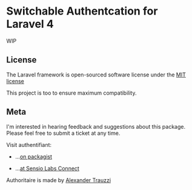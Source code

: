 # Switchable Authentcation for Laravel 4

WIP

## License

The Laravel framework is open-sourced software license under the [MIT license](http://goo.gl/tuwnQ)

This project is too to ensure maximum compatibility.

## Meta

I'm interested in hearing feedback and suggestions about this package.  Please feel free to submit a ticket at any time.

Visit authentifiant:

* ...[on packagist](https://packagist.org/packages/atrauzzi/authentifiant)

* ...[at Sensio Labs Connect](https://connect.sensiolabs.com/profile/omega/project/atrauzzi-authentifiant)

Authoritaire is made by [Alexander Trauzzi](http://goo.gl/QabWv)
